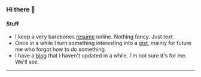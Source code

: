 ### Hi there 👋

#### Stuff

- I keep a very barebones [resume][resume] online. Nothing fancy. Just text.
- Once in a while I turn something interesting into a [gist][gists], mainly for
  future me who forgot how to do something.
- I have a [blog][blog] that I haven't updated in a while. I'm not sure it's
  for me. We'll see.

<!--
**hardselius/hardselius** is a ✨ _special_ ✨ repository because its `README.md` (this file) appears on your GitHub profile.

Here are some ideas to get you started:

- 🔭 I’m currently working on ...
- 🌱 I’m currently learning ...
- 👯 I’m looking to collaborate on ...
- 🤔 I’m looking for help with ...
- 💬 Ask me about ...
- 📫 How to reach me: ...
- 😄 Pronouns: ...
- ⚡ Fun fact: ...
-->

---

[blog]: https://hardselius.github.io
[gists]: https://gist.github.com/hardselius/8badf4f8430f47193cc5f90a0b037899
[resume]: https://hardselius.github.io/resume/
